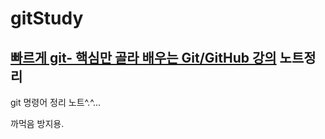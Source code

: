 # gitStudy

## [빠르게 git- 핵심만 골라 배우는 Git/GitHub 강의](https://www.inflearn.com/course/%EB%B9%A0%EB%A5%B4%EA%B2%8C-git/dashboard) 노트정리
git 명령어 정리 노트^.^...

까먹음 방지용.

